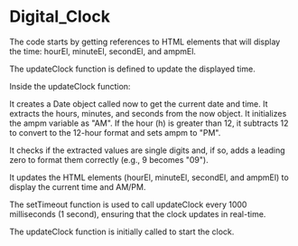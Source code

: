 # Digital_Clock

The code starts by getting references to HTML elements that will display the time: hourEl, minuteEl, secondEl, and ampmEl.

The updateClock function is defined to update the displayed time.

Inside the updateClock function:

It creates a Date object called now to get the current date and time.
It extracts the hours, minutes, and seconds from the now object.
It initializes the ampm variable as "AM".
If the hour (h) is greater than 12, it subtracts 12 to convert to the 12-hour format and sets ampm to "PM".

It checks if the extracted values are single digits and, if so, adds a leading zero to format them correctly (e.g., 9 becomes "09").

It updates the HTML elements (hourEl, minuteEl, secondEl, and ampmEl) to display the current time and AM/PM.

The setTimeout function is used to call updateClock every 1000 milliseconds (1 second), ensuring that the clock updates in real-time.

The updateClock function is initially called to start the clock.
